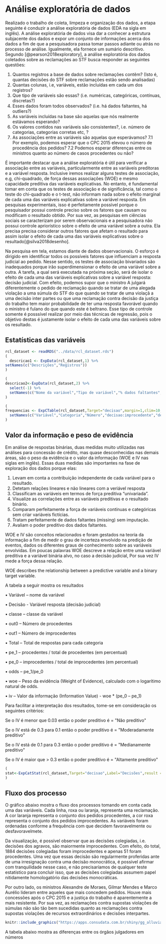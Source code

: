 




# Análise exploratória de dados

Realizado o trabalho de coleta, limpeza e organização dos dados, a etapa seguinte é conduzir a análise exploratória de dados (EDA na sigla em inglês). A análise exploratória de dados visa dar a conhecer a estrutura subjacente dos dados e expor um conjunto de informações acerca dos dados a fim de que a pesquisadora passa tomar passos adiante ou atrás no processo de análise. Igualmente, ela fornece um sumário descritivo. Segundo [@pearson2018exploratory], a análise exploratória dos dados coletados sobre as reclamações ao STF busca responder as seguintes questões:

1. Quantos registros a base de dados sobre reclamações contêm? (Isto é, quantas decisões do STF sobre reclamações estão sendo analisadas)
2. Quantas colunas, i.e, variáveis, estão incluídas em cada um dos registros?
3. Que tipo de variáveis são essas? (i.e. numéricas, categóricas, contínuas, discretas?)
4. Esses dados foram todos observados? (i.e. há dados faltantes, há outliers?)
5. As variáveis incluídas na base são aquelas que nós realmente estávamos esperando?
6. Os valores contidos nas variáveis são consistentes?, i.e. número de categorias, categorias corretas etc, ?
7. As associações entre as variáveis são aquelas que esperávamos? 
7.1 Por exemplo, podemos esperar que o CPC 2015 elevou o número de procedência dos pedidos?
7.2 Podemos esperar diferenças entre os ministros quanto ao número de casos procedentes ou não?

É importante destacar que a análise exploratória é útil para verificar a associação entre as variáveis, particularmente entre as variáveis preditoras e a variável resposta. Inclusive iremos realizar alguns testes de associação, e.g, chi-quadrado, de força dessas associações (WOE) e mesmo capacidade preditiva das variáveis explicativas. No entanto, é fundamental tomar em conta que os testes de associação e de significância, tal como o teste do chi-quadrado e o t-test, não informam nada sobre o efeito marginal de cada uma das variáveis explicativas sobre a variável resposta. Em pesquisas experimentais, isso é perfeitamente possível porque o pesquisador possui controle preciso sobre os fatores que causam ou modificam o resultado obtido. Por sua vez, as pesquisas em ciências sociais se caracterizam por serem observacionais e a pesquisadora não possui controle apriorístico sobre o efeito de uma variável sobre a outra. Ela precisa precisa considerar outros fatores que afetam o resultado para assim isolar o efeito de cada uma das variáveis explicativas sobre o resultado[@silva2018desenho].

Na pesquisa em tela, estamos diante de dados observacionais. O esforço é dirigido em identificar todos os possíveis fatores que influenciam a resposta judicial ao pedido. Nesse sentido, os testes de associação bivariados são inadequados porque irão superdimensionar o efeito de uma variável sobre a outra. A tarefa, a qual será executada na próxima seção, será de isolar o efeito de cada uma das variáveis explicativas sobre a variável resposta: decisão judicial. Com efeito, podemos supor que o ministro A julgará diferentemente o pedido de reclamação quando se tratar de uma alegada violação a uma súmula do STF do que quando se tratar de uma violaçã a uma decisão inter partes ou que uma reclamação contra decisão da justiça do trabalho tem maior probabilidade de ter uma resposta favorável quando o ministro é fulano do que quando este é beltrano. Esse tipo de controle somente é posssível realizar por meio das técnicas de regressão, pois o objetivo destas é justamente isolar o efeito de cada uma das variáveis sobre os resultado.




## Estatísticas das variáveis



```r
rcl_dataset <- readRDS("../data/rcl_dataset.rds")
(
  descricao1 <- ExpData(rcl_dataset,1) %>% 
setNames(c("Descrições","Registros"))
)
```




```r
(
descricao2<-ExpData(rcl_dataset,2) %>% 
  select(-1) %>% 
  setNames(c("Nome da variável","Tipo de variável","% dados faltantes","No. valores únicos"))
)
```



```r
(
frequencias <- ExpCTable(rcl_dataset,Target="decisao",margin=1,clim=10,nlim=NULL,round=2,bin=NULL,per=T) %>% 
  setNames(c("Variável","Categoria","Número","decisao:improcedente","decisao:procedente","TOTAL"))
)
```


## Valor da informação e peso de evidência

Em análise de respostas binárias, duas medidas muito utilizadas nas análises para concessão de crédito, mas quase desconhecidas nas demais áreas, são o peso da evidência e o valor da informação (WOE e IV nas siglas em inglês). Essas duas medidas são importantes na fase de exploração dos dados porque elas: 

1. Levam em conta a contribuição independente de cada variável para o resultado.
2. Detetam relações lineares e não lineares com a veriável resposta
3. Classificam as variáveis em termos de força preditiva “univariada”.
4. Visualize as correlações entre as variáveis preditivas e o resultado binário.
5. Comparam perfeitamente a força de variáveis contínuas e categóricas sem criar variáveis fictícias.
6. Tratam  perfeitamente de dados faltantes (missing) sem imputação.
7. Avaliam o poder preditivo dos dados faltantes.


WOE e IV são conceitos relacionados e foram gestados na teoria da informação a fim de medir o grau de incerteza envolvido na predição de eventos, dados os diferentes graus de conhecimento sobre as variáveis envolvidas. Em poucas palavras WOE descreve a relação entre uma variável preditiva e a variável binária alvo, no caso a decisão judicial, Por sua vez IV mede a força dessa relação.

WOE describes the relationship between a predictive variable and a binary target variable.

A tabela a seguir mostra os resultados

•	Variável – nome da variável

•	Decisão - Variável resposta (decisão judicial)

•	classe – classe da variável

•	out0 – Número de procedentes

•	out1 – Número de improcedentes

•	Total – Total de respostas para cada categoria

•	pe_1 – procedentes / total de procedentes (em percentual)

•	pe_0 – improcedentes / total de improcedentes (em percentual)

•	odds – pe_1/pe_0

•	woe – Peso da evidência (Weight of Evidence), calculado com o logarítimo natural de odds.

•	iv – Valor da informação (Information Value) - woe * (pe_0 – pe_1)





Para facilitar a interpretação dos resultados, tome-se em consideração os seguintes critérios:

Se o IV é  menor que 0.03 então o poder preditivo é = "Não preditivo"

Se o IV está de 0.3 para  0.1 então o poder preditivo é = "Moderadamente preditivo"

Se o IV está de  0.1 para 0.3 então o poder preditivo é = "Medianamente preditivo"

Se o IV é maior que  > 0.3 então o poder preditivo é = "Altamente preditivo"



```r
(
stat<-ExpCatStat(rcl_dataset,Target="decisao",Label="Decisões",result = "Stat",clim=15,Pclass="procedente")
)
```



## Fluxo dos processo

O gráfico abaixo mostra o fluxo dos processos tomando em conta cada uma das variáveis. Cada linha, roxa ou laranja, representa uma reclamação. A cor laranja representa o conjunto dos pedidos procedentes, a cor roxa representa o conjunto dos pedidos improcedentes. As variáveis foram ordenadas conforme a frequência com que decidem favoravelmente ou desfavoravelmete. 

Da visualização, é possível observar que as decisões colegiadas, i.e. decisões dos agravos, são maiormente improcedentes. Com efeito, do total, 1884 decisões colegiadas foram improcedentes e apenas 51 foram procedentes. Uma vez que essas decisão são regularmente proferidas ante de uma irresignação contra uma decisão monocrática, é possível afirmar com tranquilidade nesse caso, e não precisaríamos de qualquer teste estatístico para concluir isso, que as decisões colegiadas assumem papel nitidamente homologatório das decisões monocráticas.

Por outro lado, os ministros Alexandre de Moraes, Gilmar Mendes e Marco Aurélio lideram entre aqueles que mais concedem pedidos. Houve mais concessões após o CPC 2015 e a justiça do trabalho é aparentemente a mais resistente. Por sua vez, as reclamações contra supostas violações de súmulas não são tão bem sucedidas quanto as reclamações contra supostas violações de recursos extraordinários e decisões interpartes.



```r
knitr::include_graphics("https://apps.consudata.com.br/shiny/gg_alluvial.png")
```

A tabela abaixo mostra as diferenças entre os órgãos julgadores em números




